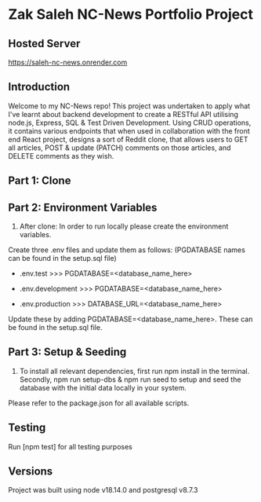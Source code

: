 # Zak Saleh NC-News Portfolio Project

## Hosted Server

https://saleh-nc-news.onrender.com

## Introduction

Welcome to my NC-News repo! This project was undertaken to apply what I've learnt about backend development to create a RESTful API utilising node.js, Express, SQL & Test Driven Development. Using CRUD operations, it contains various endpoints that when used in collaboration with the front end React project, designs a sort of Reddit clone, that allows users to GET all articles, POST & update (PATCH) comments on those articles, and DELETE comments as they wish.

## Part 1: Clone

## Part 2: Environment Variables

1. After clone: In order to run locally please create the environment variables.

Create three .env files and update them as follows: (PGDATABASE names can be found in the setup.sql file)

- .env.test >>> PGDATABASE=<database_name_here>

- .env.development >>> PGDATABASE=<database_name_here>

- .env.production >>> DATABASE_URL=<database_name_here>

Update these by adding PGDATABASE=<database_name_here>. These can be found in the setup.sql file.

## Part 3: Setup & Seeding

1. To install all relevant dependencies, first run npm install in the terminal. Secondly, npm run setup-dbs & npm run seed to setup and seed the database with the initial data locally in your system.

Please refer to the package.json for all available scripts.

## Testing

Run [npm test] for all testing purposes

## Versions

Project was built using node v18.14.0 and postgresql v8.7.3
